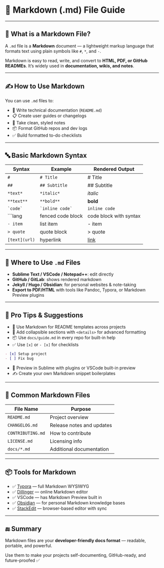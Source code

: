 # 📘 Markdown (.md) File Guide

---

## 🧾 What is a Markdown File?

A `.md` file is a **Markdown** document — a lightweight markup language that formats text using plain symbols like `#`, `*`, and `-`.

Markdown is easy to read, write, and convert to **HTML, PDF, or GitHub READMEs**. It’s widely used in **documentation, wikis, and notes**.

---

## ✍️ How to Use Markdown

You can use `.md` files to:

- 🧠 Write technical documentation (`README.md`)
- 📋 Create user guides or changelogs
- 📓 Take clean, styled notes
- 📦 Format GitHub repos and dev logs
- ✅ Build formatted to-do checklists

---

## 🔤 Basic Markdown Syntax

| Syntax         | Example                             | Rendered Output               |
|----------------|-------------------------------------|-------------------------------|
| `#`            | `# Title`                           | # Title                       |
| `##`           | `## Subtitle`                       | ## Subtitle                   |
| `*text*`       | `*italic*`                          | *italic*                      |
| `**text**`     | `**bold**`                          | **bold**                      |
| `` `code` ``   | `` `inline code` ``                 | `inline code`                 |
| \`\`\`lang     | fenced code block                   | code block with syntax        |
| `- item`       | list item                           | - item                        |
| `> quote`      | quote block                         | > quote                       |
| `[text](url)`  | hyperlink                           | [link](https://example.com)   |

---

## 🧰 Where to Use `.md` Files

- **Sublime Text / VSCode / Notepad++**: edit directly
- **GitHub / GitLab**: shows rendered markdown
- **Jekyll / Hugo / Obsidian**: for personal websites & note-taking
- **Export to PDF/HTML** with tools like Pandoc, Typora, or Markdown Preview plugins

---

## 🧠 Pro Tips & Suggestions

- 🔄 Use Markdown for README templates across projects
- 🧩 Add collapsible sections with `<details>` for advanced formatting
- 📦 Use `docs/guide.md` in every repo for built-in help
- ✅ Use `[x]` or `- [x]` for checklists

```markdown
- [x] Setup project
- [ ] Fix bug
```

- 🧪 Preview in Sublime with plugins or VSCode built-in preview
- ✍️ Create your own Markdown snippet boilerplates

---

## 📄 Common Markdown Files

| File Name        | Purpose                          |
|------------------|----------------------------------|
| `README.md`      | Project overview                 |
| `CHANGELOG.md`   | Release notes and updates        |
| `CONTRIBUTING.md`| How to contribute                |
| `LICENSE.md`     | Licensing info                   |
| `docs/*.md`      | Additional documentation         |

---

## 📦 Tools for Markdown

- ✅ [Typora](https://typora.io) — full Markdown WYSIWYG
- ✅ [Dillinger](https://dillinger.io) — online Markdown editor
- ✅ VSCode — has Markdown Preview built in
- ✅ [Obsidian](https://obsidian.md) — for personal Markdown knowledge bases
- ✅ [StackEdit](https://stackedit.io) — browser-based editor with sync

---

## 🔚 Summary

Markdown files are your **developer-friendly docs format** — readable, portable, and powerful.

Use them to make your projects self-documenting, GitHub-ready, and future-proofed ✅

